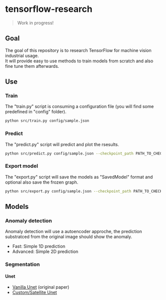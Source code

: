 # tensorflow-research

> Work in progress!

## Goal

The goal of this repository is to research TensorFlow for machine vision industrial usage. <br/>
It will provide easy to use methods to train models from scratch and also fine tune them afterwards.

## Use
### Train
The "train.py" script is consuming a configuration file (you will find some predefined in "config" folder).
```bash
python src/train.py config/sample.json
```
### Predict
The "predict.py" script will predict and plot the rsesults.
```bash
python src/predict.py config/sample.json --checkpoint_path PATH_TO_CHECKPOINT --test_files_path PATH_TO_THE_IMAGES_TO_PREDICT
```

### Export model
The "export.py" script will save the models as "SavedModel" format and optional also save the frozen graph.

```bash
python src/export.py config/sample.json --checkpoint_path PATH_TO_CHECKPOINT --output_path DIRECTORY_TO_SAVE_MODEL --save_frozen_graph OPTIONAL_DEFAULT_FALSE
```

## Models
### Anomaly detection
Anomaly detection will use a autoencoder approche, the prediction substratced from the original image should show the anomaly.
- Fast: Simple 1D prediction
- Advanced: Simple 2D prediction
### Segmentation
#### Unet
- [Vanilla Unet](https://arxiv.org/pdf/1505.04597.pdf) (original paper)
- [Custom/Satellite Unet](https://github.com/karolzak/keras-unet)
